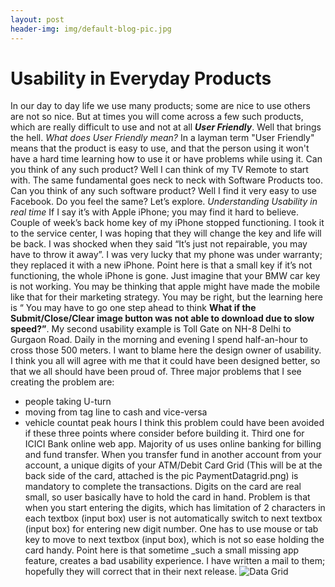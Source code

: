 ```yaml
---
layout: post
header-img: img/default-blog-pic.jpg
---
```


# Usability in Everyday Products

In our day to day life we use many products; some are nice to use others are not so nice. But at times you will come across a few such products, which are really difficult to use and not at all **_User Friendly_**. Well that brings the hell. _What does User Friendly mean?_ In a layman term "User Friendly" means that the product is easy to use, and that the person using it won't have a hard time learning how to use it or have problems while using it. Can you think of any such product? Well I can think of my TV Remote to start with. The same fundamental goes neck to neck with Software Products too. Can you think of any such software product? Well I find it very easy to use Facebook. Do you feel the same? Let’s explore. _Understanding Usability in real time_ If I say it’s with Apple iPhone; you may find it hard to believe. Couple of week’s back home key of my iPhone stopped functioning. I took it to the service center, I was hoping that they will change the key and life will be back. I was shocked when they said “It’s just not repairable, you may have to throw it away”. I was very lucky that my phone was under warranty; they replaced it with a new iPhone. Point here is that a small key if it’s not functioning, the whole iPhone is gone. Just imagine that your BMW car key is not working. You may be thinking that apple might have made the mobile like that for their marketing strategy. You may be right, but the learning here is “ You may have to go one step ahead to think **What if the Submit/Close/Clear image button was not able to download due to slow speed?”**. My second usability example is Toll Gate on NH-8 Delhi to Gurgaon Road. Daily in the morning and evening I spend half-an-hour to cross those 500 meters. I want to blame here the design owner of usability. I think you all will agree with me that it could have been designed better, so that we all should have been proud of. Three major problems that I see creating the problem are: 

  * people taking U-turn
  * moving from tag line to cash and vice-versa
  * vehicle countat peak hours
I think this problem could have been avoided if these three points where consider before building it. Third one for ICICI Bank online web app. Majority of us uses online banking for billing and fund transfer. When you transfer fund in another account from your account, a unique digits of your ATM/Debit Card Grid (This will be at the back side of the card, attached is the pic PaymentDatagrid.png) is mandatory to complete the transactions. Digits on the card are real small, so user basically have to hold the card in hand. Problem is that when you start entering the digits, which has limitation of 2 characters in each textbox (input box) user is not automatically switch to next textbox (input box) for entering new digit number. One has to use mouse or tab key to move to next textbox (input box), which is not so ease holding the card handy. Point here is that sometime _such a small missing app feature, creates a bad usability experience. I have written a mail to them; hopefully they will correct that in their next release. ![Data Grid](/wp-content/uploads/2012/05/PaymentDatagrid1.png)